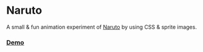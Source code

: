 # Naruto

A small & fun animation experiment of [Naruto](https://en.wikipedia.org/wiki/Naruto) by using CSS & sprite images.

### [Demo](https://naruto.netlify.app/)
